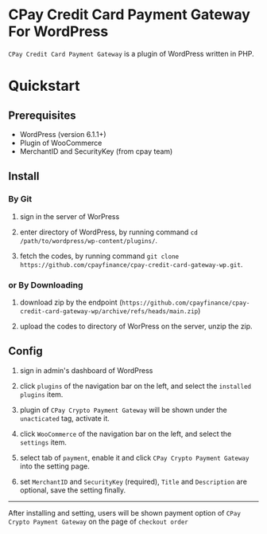 # CPay Credit Card Payment Gateway For WordPress

`CPay Credit Card Payment Gateway` is a plugin of WordPress written in PHP.

# Quickstart

## Prerequisites
- WordPress (version 6.1.1+)
- Plugin of WooCommerce
- MerchantID and SecurityKey (from cpay team)

## Install

### By Git

1. sign in the server of WorPress

2. enter directory of WordPress, by running command `cd /path/to/wordpress/wp-content/plugins/`.

3. fetch the codes, by running command `git clone https://github.com/cpayfinance/cpay-credit-card-gateway-wp.git`.

### or By Downloading

1. download zip by the endpoint (`https://github.com/cpayfinance/cpay-credit-card-gateway-wp/archive/refs/heads/main.zip`)

2. upload the codes to directory of WorPress on the server, unzip the zip.

## Config
1. sign in admin's dashboard of WordPress

2. click `plugins` of the navigation bar on the left, and select the `installed plugins` item.

3. plugin of `CPay Crypto Payment Gateway` will be shown under the `unacticated` tag, activate it.

4. click `WooCommerce` of the navigation bar on the left, and select the `settings` item.

5. select tab of `payment`, enable it and click `CPay Crypto Payment Gateway` into the setting page.

6. set `MerchantID` and `SecurityKey` (required), `Title` and `Description` are optional, save the setting finally.

---
After installing and setting, users will be shown payment option of `CPay Crypto Payment Gateway` on the page of `checkout order`
